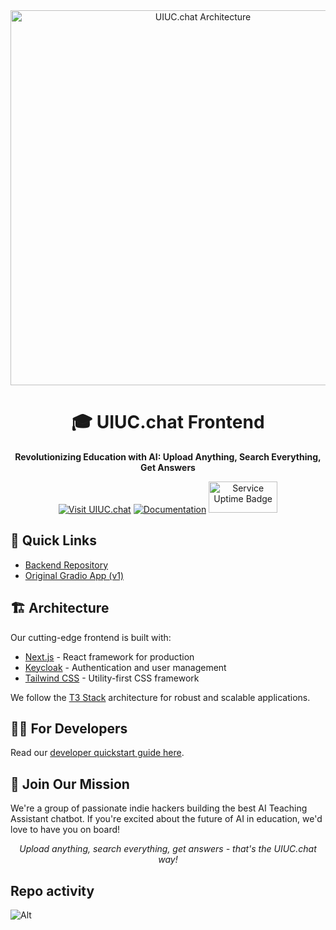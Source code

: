 <div align="center">
  <img src="https://github.com/Center-for-AI-Innovation/uiuc-chat-frontend/assets/13607221/ac748045-fd91-4ab2-a0b7-e7dc8bbc22d7" alt="UIUC.chat Architecture" width="600">
  <h1>🎓 UIUC.chat Frontend</h1>
  <p><strong>Revolutionizing Education with AI: Upload Anything, Search Everything, Get Answers</strong></p>
</div>

<div align="center">
  <a href="https://www.uiuc.chat/" target="_blank"><img src="https://img.shields.io/badge/Visit-UIUC.chat-blue?style=for-the-badge" alt="Visit UIUC.chat"></a>
  <a href="https://docs.uiuc.chat/" target="_blank"><img src="https://img.shields.io/badge/Read-Documentation-green?style=for-the-badge" alt="Documentation"></a>
  <a href="https://status.uiuc.chat/" target="_blank">
    <img src="https://status.uiuc.chat/api/badge/1/uptime/24?label=Uptime%2024%20hours" alt="Service Uptime Badge" width="110" height="50">
  </a>
</div>

## 🚀 Quick Links

- [Backend Repository](https://github.com/UIUC-Chatbot/ai-ta-backend)
- [Original Gradio App (v1)](https://github.com/UIUC-Chatbot/ai-teaching-assistant-uiuc)

## 🏗️ Architecture

Our cutting-edge frontend is built with:

- [Next.js](https://nextjs.org) - React framework for production
- [Keycloak](https://keycloak.org/) - Authentication and user management
- [Tailwind CSS](https://tailwindcss.com) - Utility-first CSS framework

We follow the [T3 Stack](https://create.t3.gg/) architecture for robust and scalable applications.

## 👩‍💻 For Developers

Read our [developer quickstart guide here](https://docs.uiuc.chat/developers/developer-quickstart).

## 🤝 Join Our Mission

We're a group of passionate indie hackers building the best AI Teaching Assistant chatbot. If you're excited about the future of AI in education, we'd love to have you on board!

<div align="center">
  <i>Upload anything, search everything, get answers - that's the UIUC.chat way!</i>
</div>

## Repo activity

![Alt](https://repobeats.axiom.co/api/embed/b888bfb46f8512334794df2b3e2be70e1bcb1512.svg 'Repo activity and contributors')

